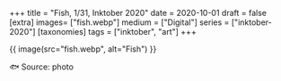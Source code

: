 +++
title = "Fish, 1/31, Inktober 2020"
date = 2020-10-01
draft =  false
[extra]
images= ["fish.webp"]
medium = ["Digital"]
series = ["inktober-2020"]
[taxonomies]
tags = ["inktober", "art"]
+++

{{ image(src="fish.webp", alt="Fish") }}

🐟 Source: photo
